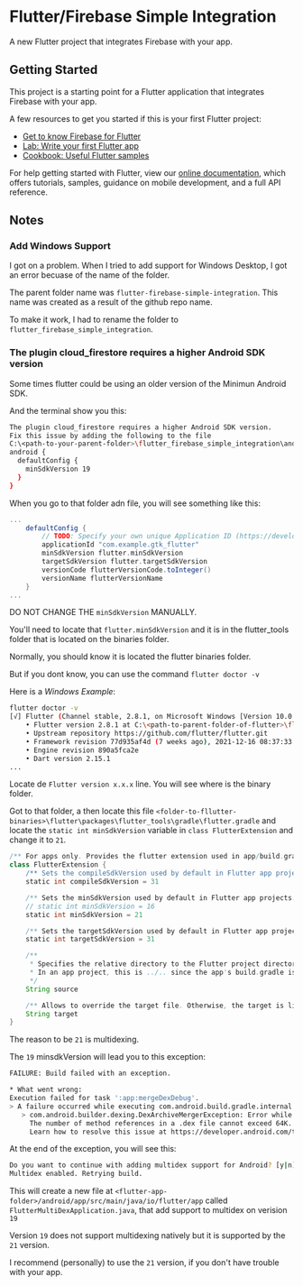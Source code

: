 # Flutter/Firebase Simple Integration

A new Flutter project that integrates Firebase with your app.

## Getting Started

This project is a starting point for a Flutter application that integrates Firebase with your app.

A few resources to get you started if this is your first Flutter project:

- [Get to know Firebase for Flutter](https://firebase.google.com/codelabs/firebase-get-to-know-flutter)
- [Lab: Write your first Flutter app](https://flutter.dev/docs/get-started/codelab)
- [Cookbook: Useful Flutter samples](https://flutter.dev/docs/cookbook)

For help getting started with Flutter, view our
[online documentation](https://flutter.dev/docs), which offers tutorials,
samples, guidance on mobile development, and a full API reference.

## Notes

### Add Windows Support

I got on a problem. When I tried to add support for Windows Desktop, I got an error becuase of the name of the folder.

The parent folder name was `flutter-firebase-simple-integration`. This name was created as a result of the github repo name.

To make it work, I had to rename the folder to `flutter_firebase_simple_integration`.

### The plugin cloud_firestore requires a higher Android SDK version

Some times flutter could be using an older version of the Minimun Android SDK.

And the terminal show you this:

```bash
The plugin cloud_firestore requires a higher Android SDK version.
Fix this issue by adding the following to the file
C:\<path-to-your-parent-folder>\flutter_firebase_simple_integration\android\app\build.gradle:
android {
  defaultConfig {
    minSdkVersion 19
  }
}
```

When you go to that folder adn file, you will see something like this:

```gradle
...
    defaultConfig {
        // TODO: Specify your own unique Application ID (https://developer.android.com/studio/build/application-id.html).
        applicationId "com.example.gtk_flutter"
        minSdkVersion flutter.minSdkVersion
        targetSdkVersion flutter.targetSdkVersion
        versionCode flutterVersionCode.toInteger()
        versionName flutterVersionName
    }
...
```

DO NOT CHANGE THE `minSdkVersion` MANUALLY.

You'll need to locate that `flutter.minSdkVersion` and it is in the flutter_tools folder that is
located on the binaries folder.

Normally, you should know it is located the flutter binaries folder.

But if you dont know, you can use the command `flutter doctor -v`

Here is a *Windows Example*:

```bash
flutter doctor -v
[√] Flutter (Channel stable, 2.8.1, on Microsoft Windows [Version 10.0.19043.1466], locale es-GT)
    • Flutter version 2.8.1 at C:\<path-to-parent-folder-of-flutter>\flutter
    • Upstream repository https://github.com/flutter/flutter.git
    • Framework revision 77d935af4d (7 weeks ago), 2021-12-16 08:37:33 -0800
    • Engine revision 890a5fca2e
    • Dart version 2.15.1
...
```

Locate de `Flutter version x.x.x` line. You will see where is the binary folder.

Got to that folder, a then locate this file `<folder-to-fllutter-binaries>\flutter\packages\flutter_tools\gradle\flutter.gradle`
and locate the `static int minSdkVersion` variable in `class FlutterExtension` and change it to `21`.

```gradle
/** For apps only. Provides the flutter extension used in app/build.gradle. */
class FlutterExtension {
    /** Sets the compileSdkVersion used by default in Flutter app projects. */
    static int compileSdkVersion = 31

    /** Sets the minSdkVersion used by default in Flutter app projects. */
    // static int minSdkVersion = 16
    static int minSdkVersion = 21

    /** Sets the targetSdkVersion used by default in Flutter app projects. */
    static int targetSdkVersion = 31

    /**
     * Specifies the relative directory to the Flutter project directory.
     * In an app project, this is ../.. since the app's build.gradle is under android/app.
     */
    String source

    /** Allows to override the target file. Otherwise, the target is lib/main.dart. */
    String target
}
```

The reason to be `21` is multidexing.

The `19` minsdkVersion will lead you to this exception:

```bash
FAILURE: Build failed with an exception.

* What went wrong:
Execution failed for task ':app:mergeDexDebug'.
> A failure occurred while executing com.android.build.gradle.internal.tasks.Workers$ActionFacade
   > com.android.builder.dexing.DexArchiveMergerException: Error while merging dex archives:
     The number of method references in a .dex file cannot exceed 64K.
     Learn how to resolve this issue at https://developer.android.com/tools/building/multidex.html
```

At the end of the exception, you will see this:

```bash
Do you want to continue with adding multidex support for Android? [y|n]: y
Multidex enabled. Retrying build.
```

This will create a new file at `<flutter-app-folder>/android/app/src/main/java/io/flutter/app`
called `FlutterMultiDexApplication.java`, that add support to multidex on verision `19`

Version `19` does not support multidexing natively but it is supported by the `21` version.

I recommend (personally) to use the `21` version, if you don't have trouble with your app.
